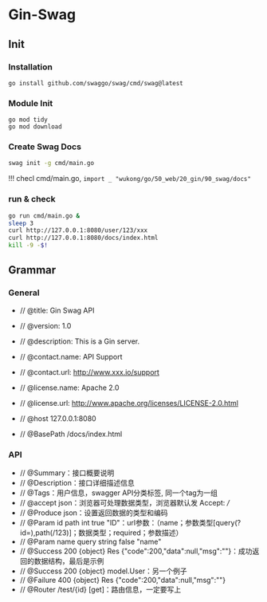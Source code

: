 # Gin-Swag

## Init
### Installation

```shell
go install github.com/swaggo/swag/cmd/swag@latest
```

### Module Init

```shell
go mod tidy
go mod download
```

### Create Swag Docs
```bash
swag init -g cmd/main.go
```

!!! checl cmd/main.go, `import _ "wukong/go/50_web/20_gin/90_swag/docs"`

### run & check
```bash
go run cmd/main.go &
sleep 3
curl http://127.0.0.1:8080/user/123/xxx
curl http://127.0.0.1:8080/docs/index.html
kill -9 -$!
```


## Grammar

### General
- // @title: Gin Swag API
- // @version: 1.0
- // @description: This is a Gin server.

- // @contact.name: API Support
- // @contact.url: http://www.xxx.io/support

- // @license.name: Apache 2.0
- // @license.url: http://www.apache.org/licenses/LICENSE-2.0.html

- // @host 127.0.0.1:8080
- // @BasePath /docs/index.html


### API
- // @Summary：接口概要说明
- // @Description：接口详细描述信息
- // @Tags：用户信息，swagger API分类标签, 同一个tag为一组
- // @accept json：浏览器可处理数据类型，浏览器默认发 Accept: */*
- // @Produce  json：设置返回数据的类型和编码
- // @Param id path int true "ID"：url参数：（name；参数类型[query(?id=),path(/123)]；数据类型；required；参数描述）
- // @Param name query string false "name"
- // @Success 200 {object} Res {"code":200,"data":null,"msg":""}：成功返回的数据结构，最后是示例
- // @Success 200 {object} model.User：另一个例子
- // @Failure 400 {object} Res {"code":200,"data":null,"msg":""}
- // @Router /test/{id} [get]：路由信息，一定要写上



